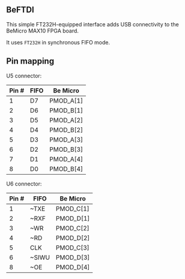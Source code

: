 BeFTDI
------

This simple FT232H-equipped interface adds USB connectivity
to the BeMicro MAX10 FPGA board.

It uses `FT232H` in synchronous FIFO mode.



Pin mapping
-----------

U5 connector:

| Pin # | FIFO | Be Micro  |
|-------|------|-----------|
| 1     | D7   | PMOD_A[1] |
| 2     | D6   | PMOD_B[1] |
| 3     | D5   | PMOD_A[2] |
| 4     | D4   | PMOD_B[2] |
| 5     | D3   | PMOD_A[3] |
| 6     | D2   | PMOD_B[3] |
| 7     | D1   | PMOD_A[4] |
| 8     | D0   | PMOD_B[4] |

U6 connector:

| Pin # | FIFO  | Be Micro  |
|-------|-------|-----------|
| 1     | ~TXE  | PMOD_C[1] |
| 2     | ~RXF  | PMOD_D[1] |
| 3     | ~WR   | PMOD_C[2] |
| 4     | ~RD   | PMOD_D[2] |
| 5     | CLK   | PMOD_C[3] |
| 6     | ~SIWU | PMOD_D[3] |
| 8     | ~OE   | PMOD_D[4] |
